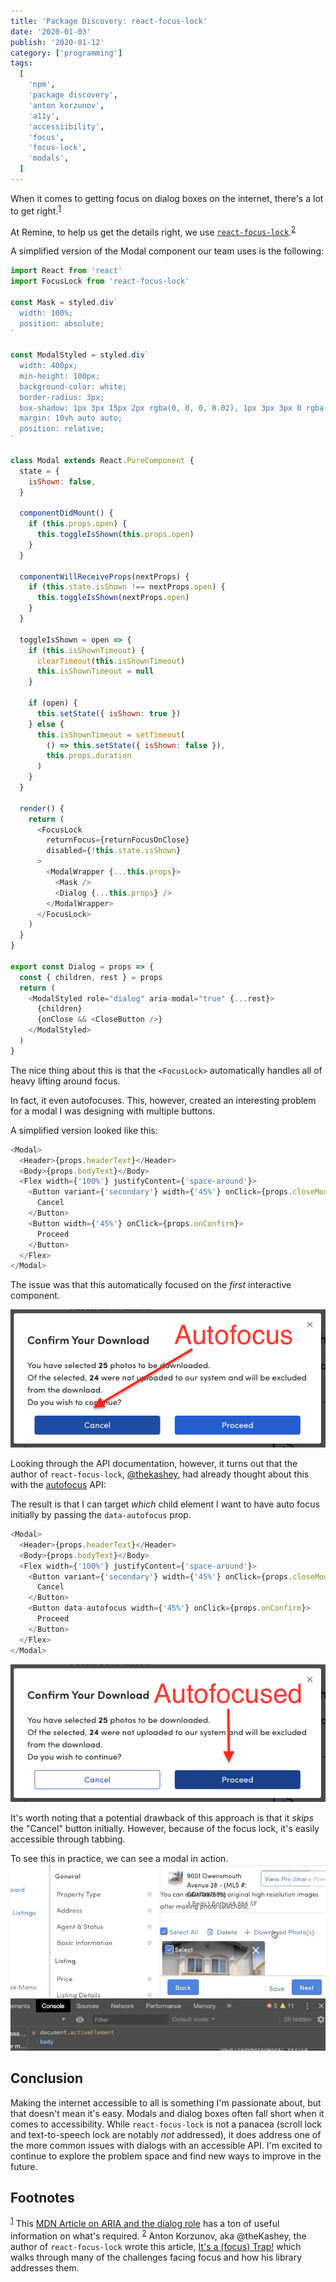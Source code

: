 ```yaml
---
title: 'Package Discovery: react-focus-lock'
date: '2020-01-03'
publish: '2020-01-12'
category: ['programming']
tags:
  [
    'npm',
    'package discovery',
    'anton korzunov',
    'a11y',
    'accessiibility',
    'focus',
    'focus-lock',
    'modals',
  ]
---
```


When it comes to getting focus on dialog boxes on the internet, there's a lot to get right.<sup>[1](#footnotes)</sup><a id="fn1"></a>

At Remine, to help us get the details right, we use [`react-focus-lock`](https://www.npmjs.com/package/react-focus-lock).<sup>[2](#footnotes)</sup><a id="fn2"></a>

A simplified version of the Modal component our team uses is the following:

```javascript
import React from 'react'
import FocusLock from 'react-focus-lock'

const Mask = styled.div`
  width: 100%;
  position: absolute;
`

const ModalStyled = styled.div`
  width: 400px;
  min-height: 100px;
  background-color: white;
  border-radius: 3px;
  box-shadow: 1px 3px 15px 2px rgba(0, 0, 0, 0.02), 1px 3px 3px 0 rgba(0, 0, 0, 0.2);
  margin: 10vh auto auto;
  position: relative;
`

class Modal extends React.PureComponent {
  state = {
    isShown: false,
  }

  componentDidMount() {
    if (this.props.open) {
      this.toggleIsShown(this.props.open)
    }
  }

  componentWillReceiveProps(nextProps) {
    if (this.state.isShown !== nextProps.open) {
      this.toggleIsShown(nextProps.open)
    }
  }

  toggleIsShown = open => {
    if (this.isShownTimeout) {
      clearTimeout(this.isShownTimeout)
      this.isShownTimeout = null
    }

    if (open) {
      this.setState({ isShown: true })
    } else {
      this.isShownTimeout = setTimeout(
        () => this.setState({ isShown: false }),
        this.props.duration
      )
    }
  }

  render() {
    return (
      <FocusLock
        returnFocus={returnFocusOnClose}
        disabled={!this.state.isShown}
      >
        <ModalWrapper {...this.props}>
          <Mask />
          <Dialog {...this.props} />
        </ModalWrapper>
      </FocusLock>
    )
  }
}

export const Dialog = props => {
  const { children, rest } = props
  return (
    <ModalStyled role="dialog" aria-modal="true" {...rest}>
      {children}
      {onClose && <CloseButton />}
    </ModalStyled>
  )
}
```

The nice thing about this is that the `<FocusLock>` automatically handles all of heavy lifting around focus.

In fact, it even autofocuses. This, however, created an interesting problem for a modal I was designing with multiple buttons.

A simplified version looked like this:

```javascript
<Modal>
  <Header>{props.headerText}</Header>
  <Body>{props.bodyText}</Body>
  <Flex width={'100%'} justifyContent={'space-around'}>
    <Button variant={'secondary'} width={'45%'} onClick={props.closeModal}>
      Cancel
    </Button>
    <Button width={'45%'} onClick={props.onConfirm}>
      Proceed
    </Button>
  </Flex>
</Modal>
```

The issue was that this automatically focused on the _first_ interactive component.

![](./autofocus-cancel.png)

Looking through the API documentation, however, it turns out that the author of `react-focus-lock`, [@thekashey](https://github.com/thekashey), had already thought about this with the [autofocus](https://www.npmjs.com/package/react-focus-lock#autofocus) API:

The result is that I can target _which_ child element I want to have auto focus initially by passing the `data-autofocus` prop.

```javascript
<Modal>
  <Header>{props.headerText}</Header>
  <Body>{props.bodyText}</Body>
  <Flex width={'100%'} justifyContent={'space-around'}>
    <Button variant={'secondary'} width={'45%'} onClick={props.closeModal}>
      Cancel
    </Button>
    <Button data-autofocus width={'45%'} onClick={props.onConfirm}>
      Proceed
    </Button>
  </Flex>
</Modal>
```

![](./autofocus-proceed.png)

It's worth noting that a potential drawback of this approach is that it _skips_ the "Cancel" button initially. However, because of the focus lock, it's easily accessible through tabbing.

To see this in practice, we can see a modal in action.
![](./modal-loop.gif)

## Conclusion

Making the internet accessible to all is something I'm passionate about, but that doesn't mean it's easy. Modals and dialog boxes often fall short when it comes to accessibility. While `react-focus-lock` is not a panacea (scroll lock and text-to-speech lock are notably _not_ addressed), it does address one of the more common issues with dialogs with an accessible API. I'm excited to continue to explore the problem space and find new ways to improve in the future.

## Footnotes

<sup>[1](#fn1)</sup> This [MDN Article on ARIA and the dialog role](https://developer.mozilla.org/en-US/docs/Web/Accessibility/ARIA/Roles/dialog_role) has a ton of useful information on what's required.
<sup>[2](#fn2)</sup> Anton Korzunov, aka @theKashey, the author of `react-focus-lock` wrote this article, [It's a (focus) Trap!](https://medium.com/hackernoon/its-a-focus-trap-699a04d66fb5?) which walks through many of the challenges facing focus and how his library addresses them.

